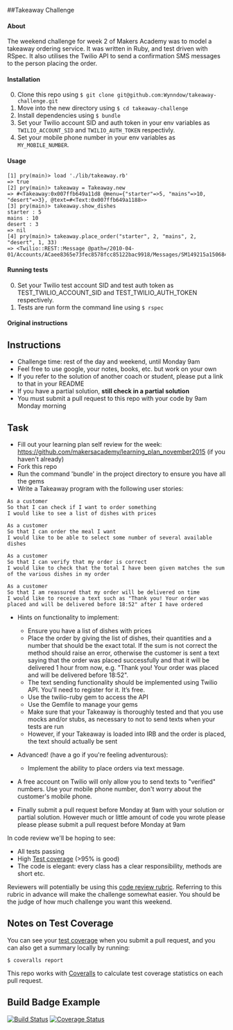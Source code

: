 ##Takeaway Challenge

#### About

The weekend challenge for week 2 of Makers Academy was to model a takeaway ordering service. It was written in Ruby, and test driven with RSpec. It also utilises the Twilio API to send a confirmation SMS messages to the person placing the order.

#### Installation

0. Clone this repo using ```$ git clone git@github.com:Wynndow/takeaway-challenge.git```
0. Move into the new directory using ```$ cd takeaway-challenge```
0. Install dependencies using `$ bundle`
0. Set your Twilio account SID and auth token in your env variables as `TWILIO_ACCOUNT_SID` and `TWILIO_AUTH_TOKEN` respectivly.
0. Set your mobile phone number in your env variables as `MY_MOBILE_NUMBER`.

#### Usage

```
[1] pry(main)> load './lib/takeaway.rb'
=> true
[2] pry(main)> takeaway = Takeaway.new
=> #<Takeaway:0x007ffb649a11d8 @menu={"starter"=>5, "mains"=>10, "desert"=>3}, @text=#<Text:0x007ffb649a1188>>
[3] pry(main)> takeaway.show_dishes
starter : 5
mains : 10
desert : 3
=> nil
[4] pry(main)> takeaway.place_order("starter", 2, "mains", 2, "desert", 1, 33)
=> <Twilio::REST::Message @path=/2010-04-01/Accounts/ACaee8365e73fec8578fcc85122bac9918/Messages/SM149215a1506842b98ec63d6d3bdbb19d>
```

#### Running tests

0. Set your Twilio test account SID and test auth token as TEST_TWILIO_ACCOUNT_SID and TEST_TWILIO_AUTH_TOKEN respectively.
0. Tests are run form the command line using ```$ rspec```

#### Original instructions


Instructions
-------

* Challenge time: rest of the day and weekend, until Monday 9am
* Feel free to use google, your notes, books, etc. but work on your own
* If you refer to the solution of another coach or student, please put a link to that in your README
* If you have a partial solution, **still check in a partial solution**
* You must submit a pull request to this repo with your code by 9am Monday morning

Task
-----

* Fill out your learning plan self review for the week: https://github.com/makersacademy/learning_plan_november2015 (if you haven't already)
* Fork this repo
* Run the command 'bundle' in the project directory to ensure you have all the gems
* Write a Takeaway program with the following user stories:

```
As a customer
So that I can check if I want to order something
I would like to see a list of dishes with prices

As a customer
So that I can order the meal I want
I would like to be able to select some number of several available dishes

As a customer
So that I can verify that my order is correct
I would like to check that the total I have been given matches the sum of the various dishes in my order

As a customer
So that I am reassured that my order will be delivered on time
I would like to receive a text such as "Thank you! Your order was placed and will be delivered before 18:52" after I have ordered
```

* Hints on functionality to implement:
  * Ensure you have a list of dishes with prices
  * Place the order by giving the list of dishes, their quantities and a number that should be the exact total. If the sum is not correct the method should raise an error, otherwise the customer is sent a text saying that the order was placed successfully and that it will be delivered 1 hour from now, e.g. "Thank you! Your order was placed and will be delivered before 18:52".
  * The text sending functionality should be implemented using Twilio API. You'll need to register for it. It’s free.
  * Use the twilio-ruby gem to access the API
  * Use the Gemfile to manage your gems
  * Make sure that your Takeaway is thoroughly tested and that you use mocks and/or stubs, as necessary to not to send texts when your tests are run
  * However, if your Takeaway is loaded into IRB and the order is placed, the text should actually be sent

* Advanced! (have a go if you're feeling adventurous):
  * Implement the ability to place orders via text message.

* A free account on Twilio will only allow you to send texts to "verified" numbers. Use your mobile phone number, don't worry about the customer's mobile phone.
* Finally submit a pull request before Monday at 9am with your solution or partial solution.  However much or little amount of code you wrote please please please submit a pull request before Monday at 9am


In code review we'll be hoping to see:

* All tests passing
* High [Test coverage](https://github.com/makersacademy/course/blob/master/pills/test_coverage.md) (>95% is good)
* The code is elegant: every class has a clear responsibility, methods are short etc.

Reviewers will potentially be using this [code review rubric](docs/review.md).  Referring to this rubric in advance will make the challenge somewhat easier.  You should be the judge of how much challenge you want this weekend.

Notes on Test Coverage
------------------

You can see your [test coverage](https://github.com/makersacademy/course/blob/master/pills/test_coverage.md) when you submit a pull request, and you can also get a summary locally by running:

```
$ coveralls report
```

This repo works with [Coveralls](https://coveralls.io/) to calculate test coverage statistics on each pull request.

Build Badge Example
------------------

[![Build Status](https://travis-ci.org/makersacademy/takeaway-challenge.svg?branch=master)](https://travis-ci.org/makersacademy/takeaway-challenge)
[![Coverage Status](https://coveralls.io/repos/makersacademy/takeaway-challenge/badge.png)](https://coveralls.io/r/makersacademy/takeaway-challenge)
